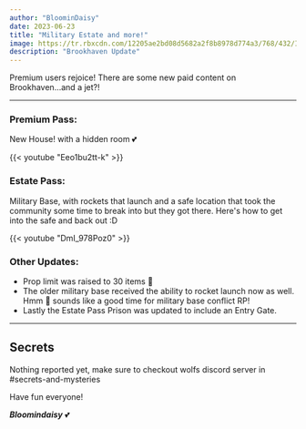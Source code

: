 ```yaml
---
author: "BloominDaisy"
date: 2023-06-23
title: "Military Estate and more!"
image: https://tr.rbxcdn.com/12205ae2bd08d5682a2f8b8978d774a3/768/432/Image/Png
description: "Brookhaven Update"
---
```


Premium users rejoice! There are some new paid content on Brookhaven...and a jet?!   

---

### **Premium Pass**: 

New House! with a hidden room <span class="nowrap"><span class="emojify">💕</span>

{{< youtube "Eeo1bu2tt-k" >}}


### **Estate Pass**: 

Military Base, with rockets that launch and a safe location that took the community some time to break into but they got there. Here's how to get into the safe and back out :D

{{< youtube "DmI_978Poz0" >}}



### **Other Updates**: 

- Prop limit was raised to 30 items <span class="nowrap"><span class="emojify">🤯</span>
- The older military base received the ability to rocket launch now as well. Hmm <span class="nowrap"><span class="emojify">🤔</span> sounds like a good time for military base conflict RP! 
- Lastly the Estate Pass Prison was updated to include an Entry Gate.

---

## Secrets

Nothing reported yet, make sure to checkout wolfs discord server in #secrets-and-mysteries 

Have fun everyone!

_**Bloomindaisy**_ <span class="nowrap"><span class="emojify">💕</span>